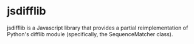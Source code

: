 # jsdifflib
jsdifflib is a Javascript library that provides  a partial reimplementation of Python's difflib module (specifically, the SequenceMatcher class). 
